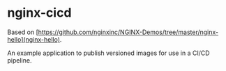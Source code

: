 # nginx-cicd

Based on [https://github.com/nginxinc/NGINX-Demos/tree/master/nginx-hello](nginx-hello).

An example application to publish versioned images for use in a CI/CD pipeline.
